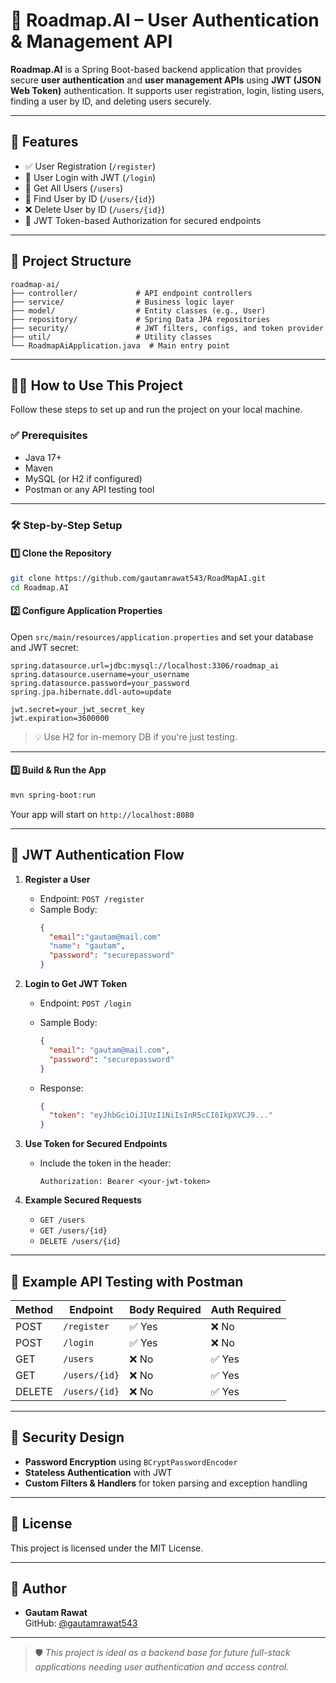 
# 🚀 Roadmap.AI – User Authentication & Management API

**Roadmap.AI** is a Spring Boot-based backend application that provides secure **user authentication** and **user management APIs** using **JWT (JSON Web Token)** authentication. It supports user registration, login, listing users, finding a user by ID, and deleting users securely.

---

## 🔐 Features

- ✅ User Registration (`/register`)
- 🔐 User Login with JWT (`/login`)
- 👥 Get All Users (`/users`)
- 🔎 Find User by ID (`/users/{id}`)
- ❌ Delete User by ID (`/users/{id}`)
- 🔑 JWT Token-based Authorization for secured endpoints

---

## 📂 Project Structure

```text
roadmap-ai/
├── controller/             # API endpoint controllers
├── service/                # Business logic layer
├── model/                  # Entity classes (e.g., User)
├── repository/             # Spring Data JPA repositories
├── security/               # JWT filters, configs, and token provider
├── util/                   # Utility classes
└── RoadmapAiApplication.java  # Main entry point
```

---

## 🧑‍💻 How to Use This Project

Follow these steps to set up and run the project on your local machine.

### ✅ Prerequisites

- Java 17+
- Maven
- MySQL (or H2 if configured)
- Postman or any API testing tool

---

### 🛠️ Step-by-Step Setup

#### 1️⃣ Clone the Repository

```bash
git clone https://github.com/gautamrawat543/RoadMapAI.git
cd Roadmap.AI
```

#### 2️⃣ Configure Application Properties

Open `src/main/resources/application.properties` and set your database and JWT secret:

```properties
spring.datasource.url=jdbc:mysql://localhost:3306/roadmap_ai
spring.datasource.username=your_username
spring.datasource.password=your_password
spring.jpa.hibernate.ddl-auto=update

jwt.secret=your_jwt_secret_key
jwt.expiration=3600000
```

> 💡 Use H2 for in-memory DB if you're just testing.

---

#### 3️⃣ Build & Run the App

```bash
mvn spring-boot:run
```

Your app will start on `http://localhost:8080`

---

## 🔑 JWT Authentication Flow

1. **Register a User**
   - Endpoint: `POST /register`
   - Sample Body:
     ```json
     {
       "email":"gautam@mail.com"
       "name": "gautam",
       "password": "securepassword"
     }
     ```

2. **Login to Get JWT Token**
   - Endpoint: `POST /login`
   - Sample Body:
     ```json
     {
       "email": "gautam@mail.com",
       "password": "securepassword"
     }
     ```

   - Response:
     ```json
     {
       "token": "eyJhbGciOiJIUzI1NiIsInR5cCI6IkpXVCJ9..."
     }
     ```

3. **Use Token for Secured Endpoints**
   - Include the token in the header:
     ```
     Authorization: Bearer <your-jwt-token>
     ```

4. **Example Secured Requests**
   - `GET /users`
   - `GET /users/{id}`
   - `DELETE /users/{id}`

---

## 🧪 Example API Testing with Postman

| Method | Endpoint         | Body Required | Auth Required |
|--------|------------------|---------------|----------------|
| POST   | `/register`      | ✅ Yes        | ❌ No          |
| POST   | `/login`         | ✅ Yes        | ❌ No          |
| GET    | `/users`         | ❌ No         | ✅ Yes         |
| GET    | `/users/{id}`    | ❌ No         | ✅ Yes         |
| DELETE | `/users/{id}`    | ❌ No         | ✅ Yes         |

---

## 🔐 Security Design

- **Password Encryption** using `BCryptPasswordEncoder`
- **Stateless Authentication** with JWT
- **Custom Filters & Handlers** for token parsing and exception handling

---

## 📃 License

This project is licensed under the MIT License.

---

## 👤 Author

- **Gautam Rawat**  
  GitHub: [@gautamrawat543](https://github.com/gautamrawat543)

---

> 🛡️ *This project is ideal as a backend base for future full-stack applications needing user authentication and access control.*
